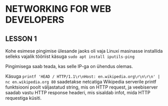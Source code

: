 # NETWORKING FOR WEB DEVELOPERS

## LESSON 1

Kohe esimese pingimise ülesande jaoks oli vaja Linuxi masinasse installida selleks vajalik tööriist käsuga ``sudo apt install iputils-ping``

Pingimisega saab teada, kas selle IP-ga on ühendus olemas.

Käsuga ``printf 'HEAD / HTTP/1.1\r\nHost: en.wikipedia.org\r\n\r\n' | nc en.wikipedia.org 80`` saadetakse netcatiga Wikipedia serverile printf funktsiooni poolt väljastatud string, mis on HTTP request, ja veebiserver saadab vastu HTTP response headeri, mis sisaldab infot, mida HTTP requestiga küsiti.



